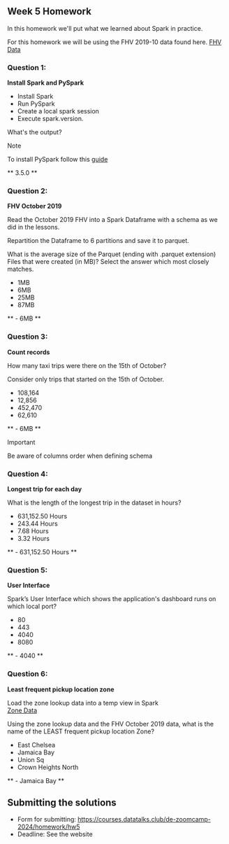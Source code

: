 ## Week 5 Homework 

In this homework we'll put what we learned about Spark in practice.

For this homework we will be using the FHV 2019-10 data found here. [FHV Data](https://github.com/DataTalksClub/nyc-tlc-data/releases/download/fhv/fhv_tripdata_2019-10.csv.gz)

### Question 1: 

**Install Spark and PySpark** 

- Install Spark
- Run PySpark
- Create a local spark session
- Execute spark.version.

What's the output?

> [!NOTE]
> To install PySpark follow this [guide](https://github.com/DataTalksClub/data-engineering-zoomcamp/blob/main/05-batch/setup/pyspark.md)

** 3.5.0 **

### Question 2: 

**FHV October 2019**

Read the October 2019 FHV into a Spark Dataframe with a schema as we did in the lessons.

Repartition the Dataframe to 6 partitions and save it to parquet.

What is the average size of the Parquet (ending with .parquet extension) Files that were created (in MB)? Select the answer which most closely matches.

- 1MB
- 6MB
- 25MB
- 87MB

** - 6MB **

### Question 3: 

**Count records** 

How many taxi trips were there on the 15th of October?

Consider only trips that started on the 15th of October.

- 108,164
- 12,856
- 452,470
- 62,610

** - 6MB **

> [!IMPORTANT]
> Be aware of columns order when defining schema

### Question 4: 

**Longest trip for each day** 

What is the length of the longest trip in the dataset in hours?

- 631,152.50 Hours
- 243.44 Hours
- 7.68 Hours
- 3.32 Hours

** - 631,152.50 Hours **

### Question 5: 

**User Interface**

Spark’s User Interface which shows the application's dashboard runs on which local port?

- 80
- 443
- 4040
- 8080

** - 4040 **

### Question 6: 

**Least frequent pickup location zone**

Load the zone lookup data into a temp view in Spark</br>
[Zone Data](https://github.com/DataTalksClub/nyc-tlc-data/releases/download/misc/taxi_zone_lookup.csv)

Using the zone lookup data and the FHV October 2019 data, what is the name of the LEAST frequent pickup location Zone?</br>

- East Chelsea
- Jamaica Bay
- Union Sq
- Crown Heights North

** - Jamaica Bay **

## Submitting the solutions

- Form for submitting: https://courses.datatalks.club/de-zoomcamp-2024/homework/hw5
- Deadline: See the website
